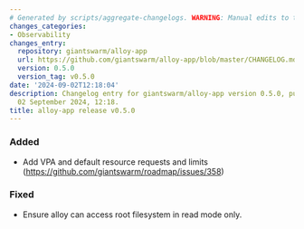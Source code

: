 ```yaml
---
# Generated by scripts/aggregate-changelogs. WARNING: Manual edits to this files will be overwritten.
changes_categories:
- Observability
changes_entry:
  repository: giantswarm/alloy-app
  url: https://github.com/giantswarm/alloy-app/blob/master/CHANGELOG.md#050---2024-09-02
  version: 0.5.0
  version_tag: v0.5.0
date: '2024-09-02T12:18:04'
description: Changelog entry for giantswarm/alloy-app version 0.5.0, published on
  02 September 2024, 12:18.
title: alloy-app release v0.5.0
---
```


### Added
- Add VPA and default resource requests and limits (https://github.com/giantswarm/roadmap/issues/358)
### Fixed
- Ensure alloy can access root filesystem in read mode only.

